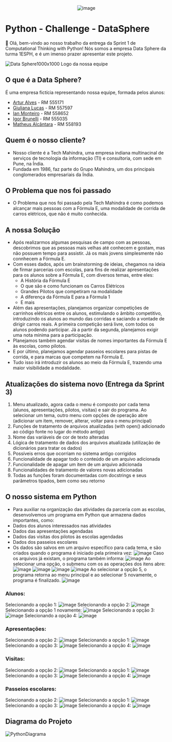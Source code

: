 
<div align="center">
  <img src="https://github.com/DataSphere-Solutions/Python-Challenge/assets/152393807/5cefd3e4-9edf-46b6-9976-108b7c2a177a" alt="image">
</div> 

# Python - Challenge - DataSphere 
👋 Olá, bem-vindo ao nosso trabalho da entrega da Sprint 1 de Computational Thinking with Python! Nós somos a empresa Data Sphere da turma 1ESPH, e é um imenso prazer apresentar este projeto.

![Data Sphere1000x1000](https://github.com/ianmonteirom/CP2-Edge/assets/152393807/0fe80a9b-6290-417d-8367-2abe3824d0b0)
Logo da nossa equipe
## O que é a Data Sphere?
É uma empresa fictícia representando nossa equipe, formada pelos alunos: 
-  <a href="https://www.linkedin.com/in/artur-alves-tenca-b1ba862b6/">Artur Alves</a> - RM 555171 
- <a href="https://www.linkedin.com/in/giuliana-lucas-85b4532b6/">Giuliana Lucas</a> - RM 557597
- <a href="https://www.linkedin.com/in/ian-monteiro-moreira-a4543a2b7/">Ian Monteiro</a> - RM 558652 
- <a href="https://www.linkedin.com/in/igor-brunelli-ralo-39143a2b7/">Igor Brunelli</a> - RM 555035
- <a href="https://www.linkedin.com/in/matheus-estev%C3%A3o-5248b9238/">Matheus Alcântara</a> - RM 558193

## Quem é o nosso cliente?
- Nosso cliente é a Tech Mahindra, uma empresa indiana multinacinal de serviços de tecnologia da informação (TI) e consultoria, com sede em Pune, na Índia.
- Fundada em 1986, faz parte do Grupo Mahindra, um dos principais conglomerados empresariais da Índia.

## O Problema que nos foi passado
- O Problema que nos foi passado pela Tech Mahindra é como podemos alcançar mais pessoas com a Fórmula E, uma modalidade de corrida de carros elétricos, que não é muito conhecida.

## A nossa Solução
- Após realizarmos algumas pesquisas de campo com as pessoas, descobrimos que as pessoas mais velhas até conhecem e gostam, mas não possuem tempo para assistir. Já os mais jovens simplesmente não connhecem a Fórmula E.
- Com esses dados, após um brainstorming de ideias, chegamos na ideia de firmar parcerias com escolas, para fins de realizar apresentações para os alunos sobre a Fórmula E, com diversos temas, entre eles:
  - A História da Fórmula E
  - O que são e como funcionam os Carros Elétricos
  - Grandes Pilotos que competiram na modalidade
  - A diferença da Fórmula E para a Fórmula 1
  - E mais
- Além das apresentações, planejamos organizar competições de carrinhos elétricos entre os alunos, estimulando o âmbito competitivo, introduzindo os alunos ao mundo das corridas e saciando a vontade de dirigir carros reais. A primeira competição será livre, com todos os alunos podendo participar. Já a partir da segunda, planejamos exigir uma nota mínima para a participação.
- Planejamos também agendar visitas de nomes importantes da Fórmula E às escolas, como pilotos.
- E por último, planejamos agendar passeios escolares para pistas de corrida, e para marcas que competem na Fórmula E.
- Tudo isso irá introduzir os alunos ao meio da Fórmula E, trazendo uma maior visibilidade a modalidade.


## Atualizações do sistema novo (Entrega da Sprint 3)
1. Menu atualizado, agora cada o menu é composto por cada tema (alunos, apresentações, pilotos, visitas) e sair do programa. Ao selecionar um tema, outro menu com opções de operação abre (adicionar um item, remover, alterar, voltar para o menu principal)
2. Funções de tratamento de arquivos atualizadas (with open() adicionado ao código fonte no lugar do método antigo)
3. Nome das variáveis de cor de texto alteradas
4. Lógica de tratamento de dados dos arquivos atualizada (utilização de dicionários para tratar os dados)
5. Possíveis erros que ocorriam no sistema antigo corrigidos
6. Funcionalidade de apagar todo o conteúdo de um arquivo adicionada
7. Funcionalidade de apagar um item de um arquivo adicionada
8. Funcionalidades de tratamento de valores novas adicionadas
9. Todas as funções foram documentadas com docstrings e seus parâmetros tipados, bem como seu retorno


## O nosso sistema em Python
- Para auxiliar na organização das atividades da parceria com as escolas, desenvolvemos um programa em Python que armazena dados importantes, como:
 - Dados dos alunos interessados nas atividades
 - Dados das apresentações agendadas
 - Dados das visitas dos pilotos às escolas agendadas
 - Dados dos passeios escolares
- Os dados são salvos em um arquivo específico para cada tema, e são criados quando o programa é iniciado pela primeira vez:
![image](https://github.com/user-attachments/assets/a5a1415c-e68e-4a62-b0b9-94aeb81fa958)
Caso os arquivos já existam, o programa também informa:
![image](https://github.com/user-attachments/assets/3b85476b-3286-4475-a54d-bbbca98ecc3a)
Ao selecionar uma opção, o submenu com os as operações dos itens abre:
![image](https://github.com/user-attachments/assets/ffbcb927-b37f-4a30-9c20-75262eb7eb5e)
![image](https://github.com/user-attachments/assets/95f6d0cf-06f7-45b3-8f5f-5574f72d13b2)
![image](https://github.com/user-attachments/assets/0c924dd9-bd79-470b-9530-1aba58227035)
![image](https://github.com/user-attachments/assets/6cace1c3-924f-4a2e-8c20-841009f6b3ac)
Ao selecionar a opção 5, o programa retorna ao menu principal e ao selecionar 5 novamente, o programa é finalizado.
![image](https://github.com/user-attachments/assets/9ef534fc-89d6-45ec-916d-b655a009c173)

### Alunos:
Selecionando a opção 1:
![image](https://github.com/user-attachments/assets/670c7fc5-911c-4948-b44d-80d1f073a242)
Selecionando a opção 2:
![image](https://github.com/user-attachments/assets/cd58bb23-5925-48e5-8fd8-aec339562f71)
Selecionando a opção 1 novamente:
![image](https://github.com/user-attachments/assets/bdfc53b6-5687-4d9b-a1ae-36cce28927d5)
Selecionando a opção 3:
![image](https://github.com/user-attachments/assets/e9c90cdb-ec74-4a64-8064-d7db567fd6c1)
Selecionando a opção 4:
![image](https://github.com/user-attachments/assets/356ac8d9-0e59-4388-8c70-1d4e2b77d4ab)

### Apresentações:
Selecionando a opção 2:
![image](https://github.com/user-attachments/assets/075769eb-6947-4a49-93a3-c99cd00a5c97)
Selecionando a opção 1:
![image](https://github.com/user-attachments/assets/c723b746-599b-481d-bfd5-8ddb6b028106)
Selecionando a opção 3:
![image](https://github.com/user-attachments/assets/4f7be124-5c78-4223-b70e-fd061230184b)
Selecionando a opção 4:
![image](https://github.com/user-attachments/assets/02dcef24-f11f-42ca-a6d3-a3262b59d238)

### Visitas:
Selecionando a opção 2:
![image](https://github.com/user-attachments/assets/85de9376-c482-4eca-8f7d-c2fe3cad263f)
Selecionando a opção 1:
![image](https://github.com/user-attachments/assets/71bba4fb-a504-4de6-a99d-e719fa30dceb)
Selecionando a opção 3:
![image](https://github.com/user-attachments/assets/856eeff1-fa2d-4be0-b7c7-8be3da1523f6)
Selecionando a opção 4:
![image](https://github.com/user-attachments/assets/daffd686-1b24-4cbb-8eb2-a06a158d784c)

### Passeios escolares:
Selecionando a opção 2:
![image](https://github.com/user-attachments/assets/d65a651d-5365-49a8-841f-40455254edc4)
Selecionando a opção 1:
![image](https://github.com/user-attachments/assets/38c5b7d4-2a15-4ae4-a42a-71167dd61433)
Selecionando a opção 3:
![image](https://github.com/user-attachments/assets/b0197d50-3d0b-428f-9b96-0154593b4008)
Selecionando a opção 4:
![image](https://github.com/user-attachments/assets/fc583853-6933-4fe0-8501-2df81c9a4849)

## Diagrama do Projeto
![PythonDiagrama](https://github.com/user-attachments/assets/6f9ab762-dedc-4378-8463-5c39742dd9e6)







